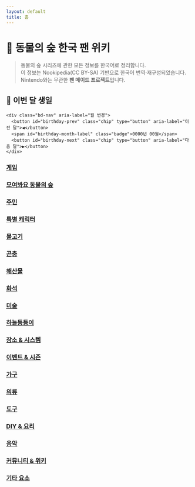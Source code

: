 ```yaml
---
layout: default
title: 홈
---
```


# 🍃 동물의 숲 한국 팬 위키

> 동물의 숲 시리즈에 관한 모든 정보를 한국어로 정리합니다.  
> 이 정보는 Nookipedia(CC BY-SA) 기반으로 한국어 번역·재구성되었습니다.  
> Nintendo와는 무관한 **팬 메이드 프로젝트**입니다.

  <!-- 캘린더 -->
<section class="card hero birthday-card" id="birthday-card" aria-labelledby="birthday-title">
  <!-- 헤더: 오늘 생일 문구 + 월 네비 -->
  <div class="bd-header">
    <h2 id="birthday-title" class="bd-today">🎂 <span id="bd-today-line">이번 달 생일</span></h2>

    <div class="bd-nav" aria-label="월 변경">
      <button id="birthday-prev" class="chip" type="button" aria-label="이전 달">◀︎</button>
      <span id="birthday-month-label" class="badge">0000년 00월</span>
      <button id="birthday-next" class="chip" type="button" aria-label="다음 달">▶︎</button>
    </div>
  </div>

  <!-- 캘린더 그리드 -->
  <div id="birthday-calendar" class="birthday-grid" role="grid"></div>
</section>

<!-- 스크립트: 달력 전용 파일 하나만 로드 -->
<script src="{{ site.baseurl }}/assets/js/birthdays-calendar.js" defer></script>



<div class="hero-grid">
  <a class="card hero" href="{{ '/games/' | relative_url }}"><h3>게임</h3></a>
  <a class="card hero" href="{{ '/nh/'    | relative_url }}"><h3>모여봐요 동물의 숲</h3></a>
  <a class="card hero" href="{{ '/villagers/' | relative_url }}"><h3>주민</h3></a>
  <a class="card hero" href="{{ '/npc/' | relative_url }}"><h3>특별 캐릭터</h3></a>
  <a class="card hero" href="{{ '/fish/' | relative_url }}"><h3>물고기</h3></a>
  <a class="card hero" href="{{ '/bugs/' | relative_url }}"><h3>곤충</h3></a>
  <a class="card hero" href="{{ '/sea/'  | relative_url }}"><h3>해산물</h3></a>
  <a class="card hero" href="{{ '/fossils/' | relative_url }}"><h3>화석</h3></a>
  <a class="card hero" href="{{ '/art/' | relative_url }}"><h3>미술</h3></a>
  <a class="card hero" href="{{ '/gyroids/' | relative_url }}"><h3>하늘둥둥이</h3></a>
  <a class="card hero" href="{{ '/locations/' | relative_url }}"><h3>장소 & 시스템</h3></a>
  <a class="card hero" href="{{ '/events/' | relative_url }}"><h3>이벤트 & 시즌</h3></a>
  <a class="card hero" href="{{ '/furniture/' | relative_url }}"><h3>가구</h3></a>
  <a class="card hero" href="{{ '/clothing/' | relative_url }}"><h3>의류</h3></a>
  <a class="card hero" href="{{ '/tools/' | relative_url }}"><h3>도구</h3></a>
  <a class="card hero" href="{{ '/recipes/' | relative_url }}"><h3>DIY & 요리</h3></a>
  <a class="card hero" href="{{ '/music/' | relative_url }}"><h3>음악</h3></a>
  <a class="card hero" href="{{ '/community/' | relative_url }}"><h3>커뮤니티 & 위키</h3></a>
  <a class="card hero" href="{{ '/misc/' | relative_url }}"><h3>기타 요소</h3></a>
</div>

